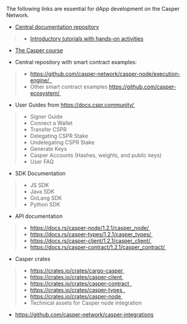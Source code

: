 The following links are essential for dApp development on the Casper Network.

* [Central documentation repository](https://docs.casperlabs.io/en/latest/ )
> * [Introductory tutorials with hands-on activities](https://docs.casperlabs.io/en/latest/dapp-dev-guide/tutorials/index.html) 
	
* [The Casper course](https://www.youtube.com/watch?v=C01rDnBmTsE&list=PL8oWxbJ-csEogSV-M0IPiofWP5I_dLji6&index=1 )

* Central repository with smart contract examples:
> * https://github.com/casper-network/casper-node/execution-engine/  
> * Other smart contract examples https://github.com/casper-ecosystem/ 
 
* User Guides from https://docs.cspr.community/ 
> * Signer Guide 
> * Connect a Wallet 
> * Transfer CSPR 
> * Delegating CSPR Stake 
> * Undelegating CSPR Stake 
> * Generate Keys 
> * Casper Accounts (Hashes, weights, and public keys) 
> * User FAQ 

* SDK Documentation 
> * JS SDK 
> * Java SDK 
> * GoLang SDK 
> * Python SDK 

* API documentation 
> * https://docs.rs/casper-node/1.2.1/casper_node/ 
> * https://docs.rs/casper-types/1.2.1/casper_types/ 
> * https://docs.rs/casper-client/1.2.1/casper_client/ 
> * https://docs.rs/casper-contract/1.2.1/casper_contract/ 

* Casper crates 
> * https://crates.io/crates/cargo-casper 
> * https://crates.io/crates/casper-client 
> * https://crates.io/crates/casper-contract  
> * https://crates.io/crates/casper-types  
> * https://crates.io/crates/casper-node 
> * Technical assets for Casper node integration 

* https://github.com/casper-network/casper-integrations 